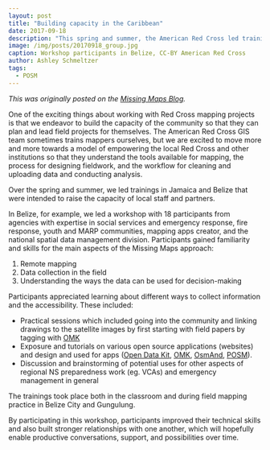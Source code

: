 ```yaml
---
layout: post
title: "Building capacity in the Caribbean"
date: 2017-09-18
description: "This spring and summer, the American Red Cross led training-of-trainers in Belize and Jamaica to build the mapping skills and knowledge of local Red Cross and government staff - here's a quick update of our work."
image: /img/posts/20170918_group.jpg
caption: Workshop participants in Belize, CC-BY American Red Cross
author: Ashley Schmeltzer
tags:
  - POSM
---
```


_<span class="cross-post">This was originally posted on the [Missing Maps Blog](http://www.missingmaps.org/blog/2017/09/18/belize/).</span>_

One of the exciting things about working with Red Cross mapping projects is that we endeavor to build the capacity of the community so that they can plan and lead field projects for themselves. The American Red Cross GIS team sometimes trains mappers ourselves, but we are excited to move more and more towards a model of empowering the local Red Cross and other institutions so that they understand the tools available for mapping, the process for designing fieldwork, and the workflow for cleaning and uploading data and conducting analysis.

Over the spring and summer, we led trainings in Jamaica and Belize that were intended to raise the capacity of local staff and partners.

In Belize, for example, we led a workshop with 18 participants from agencies with expertise in social services and emergency response, fire response, youth and MARP communities, mapping apps creator, and the national spatial data management division. Participants gained familiarity and skills for the main aspects of the Missing Maps approach:

1. Remote mapping
2. Data collection in the field
3. Understanding the ways the data can be used for decision-making

Participants appreciated learning about different ways to collect information and the accessibility. These included:

- Practical sessions which included going into the community and linking drawings to the satellite images by first starting with field papers by tagging with [OMK](http://posm.io/docs/omk/intro/)
- Exposure and tutorials on various open source applications (websites) and design and used for apps ([Open Data Kit](https://opendatakit.org/), [OMK](http://posm.io/docs/omk/intro/), [OsmAnd](http://osmand.net/), [POSM](http://www.posm.io/docs)).
- Discussion and brainstorming of potential uses for other aspects of regional NS preparedness work (eg. VCAs) and emergency management in general

The trainings took place both in the classroom and during field mapping practice in Belize City and Gungulung.

By participating in this workshop, participants improved their technical skills and also built stronger relationships with one another, which will hopefully enable productive conversations, support, and possibilities over time.
